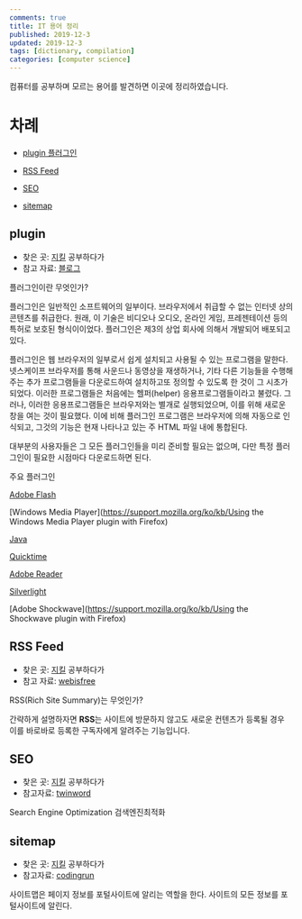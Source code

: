 ```yaml
---
comments: true
title: IT 용어 정리
published: 2019-12-3
updated: 2019-12-3
tags: [dictionary, compilation]
categories: [computer science]
---
```


컴퓨터를 공부하며 모르는 용어를 발견하면 이곳에 정리하였습니다.

# 차례

- [plugin 플러그인](#plugin)

- [RSS Feed](#RSS-Feed)

- [SEO](#SEO)

- [sitemap](#sitemap)



## plugin

- 찾은 곳: [지킬](https://jekyllrb.com/docs/step-by-step/10-deployment/) 공부하다가
- 참고 자료: [블로그](https://m.blog.naver.com/PostView.nhn?blogId=seoeundeok&logNo=20182262283&proxyReferer=https%3A%2F%2Fwww.google.com%2F)

플러그인이란 무엇인가?

플러그인은 일반적인 소프트웨어의 일부이다. 브라우저에서 취급할 수 없는 인터넷 상의 콘텐츠를 취급한다. 원래, 이 기술은 비디오나 오디오, 온라인 게임, 프레젠테이션 등의 특허로 보호된 형식이이었다. 플러그인은 제3의 상업 회사에 의해서 개발되어 배포되고 있다.

플러그인은 웹 브라우저의 일부로서 쉽게 설치되고 사용될 수 있는 프로그램을 말한다. 넷스케이프 브라우저를 통해 사운드나 동영상을 재생하거나, 기타 다른 기능들을 수행해주는 추가 프로그램들을 다운로드하여 설치하고또 정의할 수 있도록 한 것이 그 시초가 되었다. 이러한 프로그램들은 처음에는 헬퍼(helper) 응용프로그램들이라고 불렸다. 그러나, 이러한 응용프로그램들은 브라우저와는 별개로 실행되었으며, 이를 위해 새로운 창을 여는 것이 필요했다. 이에 비해 플러그인 프로그램은 브라우저에 의해 자동으로 인식되고, 그것의 기능은 현재 나타나고 있는 주 HTML 파일 내에 통합된다.

대부분의 사용자들은 그 모든 플러그인들을 미리 준비할 필요는 없으며, 다만 특정 플러그인이 필요한 시점마다 다운로드하면 된다.

주요 플러그인

[Adobe Flash](https://support.mozilla.org/ko/kb/keep-flash-up-to-date-and-troubleshoot-problems)

[Windows Media Player](https://support.mozilla.org/ko/kb/Using the Windows Media Player plugin with Firefox)

[Java](https://support.mozilla.org/ko/kb/use-java-plugin-to-view-interactive-content)

[Quicktime](https://support.mozilla.org/ko/kb/quicktime-plugin-play-audio-and-video)

[Adobe Reader](https://support.mozilla.org/ko/kb/use-adobe-reader-plugin-view-or-download-pdf-files)

[Silverlight](https://support.mozilla.org/ko/kb/use-silverlight-plugin-play-audio-and-video)

[Adobe Shockwave](https://support.mozilla.org/ko/kb/Using the Shockwave plugin with Firefox)



## RSS Feed

- 찾은 곳: [지킬](https://jekyllrb.com/docs/step-by-step/10-deployment/) 공부하다가
- 참고 자료: [webisfree](https://webisfree.com/2014-08-11/rss-feed%EB%9E%80-rss%EC%9D%98-%EC%9E%A5%EC%A0%90-%EB%B0%8F-%EB%B8%94%EB%A1%9C%EA%B7%B8-%EA%B2%80%EC%83%89%EC%97%94%EC%A7%84%EC%97%90-%EB%93%B1%EB%A1%9D%ED%95%98%EA%B8%B0)

RSS(Rich Site Summary)는 무엇인가?

간략하게 설명하자면 **RSS**는 사이트에 방문하지 않고도 새로운 컨텐츠가 등록될 경우 이를 바로바로 등록한 구독자에게 알려주는 기능입니다.



## SEO

- 찾은 곳: [지킬](https://jekyllrb.com/docs/step-by-step/10-deployment/) 공부하다가
- 참고자료: [twinword](https://www.twinword.co.kr/blog/search-engine-optimization-guide/)

Search Engine Optimization 검색엔진최적화



## sitemap

- 찾은 곳: [지킬](https://jekyllrb.com/docs/step-by-step/10-deployment/) 공부하다가
- 참고자료: [codingrun](https://codingrun.com/16)

사이트맵은 페이지 정보를 포털사이트에 알리는 역할을 한다. 사이트의 모든 정보를 포털사이트에 알린다.
